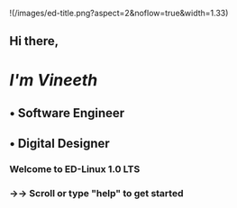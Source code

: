 !(/images/ed-title.png?aspect=2&noflow=true&width=1.33)


##   Hi there, 

#  *I'm Vineeth*

##   • Software Engineer
##   • Digital Designer





### Welcome to ED-Linux 1.0 LTS
### →→ Scroll or type "help" to get started
